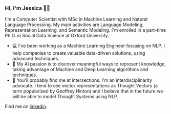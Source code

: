 ### Hi, I'm Jessica 👋🏽


I'm a Computer Scientist with MSc in Machine Learning and Natural Language Processing. My main activities are Language Modeling, Representation Learning, and Semantic Modeling. I'm enrolled in a part-time Ph.D. in Social Data Science at Oxford University.

- 💻 I’ve been working as a Machine Learning Engineer focusing on NLP. I help companies to create valuable data-driven solutions, using advanced techniques.
- 🌱 My AI passion is to discover meaningful ways to represent knowledge, taking advantage of Machine and Deep Learning algorithms and techniques.
- 🔭 You'll probably find me at intersections. I'm an interdisciplinarity advocate. I tend to see vector representations as Thought Vectors (a term popularized by Geoffrey Hinton) and I believe that in the future we will be able to model Thought Systems using NLP.

Find me on [linkedin](https://www.linkedin.com/in/jessica-rodrigues-silva/).

